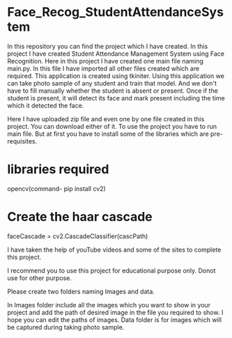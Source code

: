 # Face_Recog_StudentAttendanceSystem

In this repository you can find the project which I have created. In this project I have created Student Attendance Management System using Face Recognition. Here in this project I have created one main file naming main.py. In this file I have imported all other files created which are required. This application is created using tkiniter. Using this application we can take photo sample of any student and train that model. And we don't have to fill manually whether the student is absent or present. Once if the student is present, it will detect its face and mark present including the time which it detected the face.


Here I have uploaded zip file and even one by one file created in this project. You can download either of it.
To use the project you have to run main file. But at first you have to install some of the libraries which are pre-requisites.

# libraries required
opencv(command- pip install cv2)
# Create the haar cascade
faceCascade = cv2.CascadeClassifier(cascPath)


I have taken the help of youTube videos and some of the sites to complete this project.

I recommend you to use this project for educational purpose only. Donot use for other purpose.


Please create two folders naming Images and data.

In Images folder include all the images which you want to show in your project and add the path of desired image in the file you required to show. I hope you can edit the paths of images.
Data folder is for  images which will be captured during taking photo sample.

